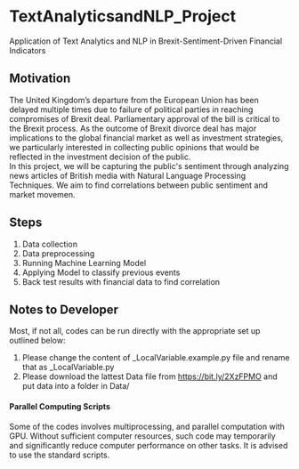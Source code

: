 # TextAnalyticsandNLP_Project
Application of Text Analytics and NLP in Brexit-Sentiment-Driven Financial Indicators

## Motivation 
The United Kingdom’s departure from the European Union has been delayed multiple times due to failure of political parties in reaching compromises of Brexit deal. Parliamentary approval of the bill is critical to the Brexit process. As the outcome of Brexit divorce deal has major implications to the global financial market as well as investment strategies, we particularly interested in collecting public opinions that would be reflected in the investment decision of the public.  
In this project, we will be capturing the public's sentiment through analyzing news articles of British media with Natural Language Processing Techniques. We aim to find correlations between public sentiment and market movemen.

## Steps  
1. Data collection   
2. Data preprocessing  
3. Running Machine Learning Model   
4. Applying Model to classify previous events  
5. Back test results with financial data to find correlation 

## Notes to Developer
Most, if not all, codes can be run directly with the appropriate set up outlined below:  
1. Please change the content of _LocalVariable.example.py file and rename that as _LocalVariable.py
2. Please download the lattest Data file from https://bit.ly/2XzFPMO and put data into a folder in  Data/ 

#### Parallel Computing Scripts   
Some of the codes involves multiprocessing, and parallel computation with GPU. Without sufficient computer resources, such code may temporarily and significantly reduce computer performance on other tasks. It is advised to use the standard scripts.   
